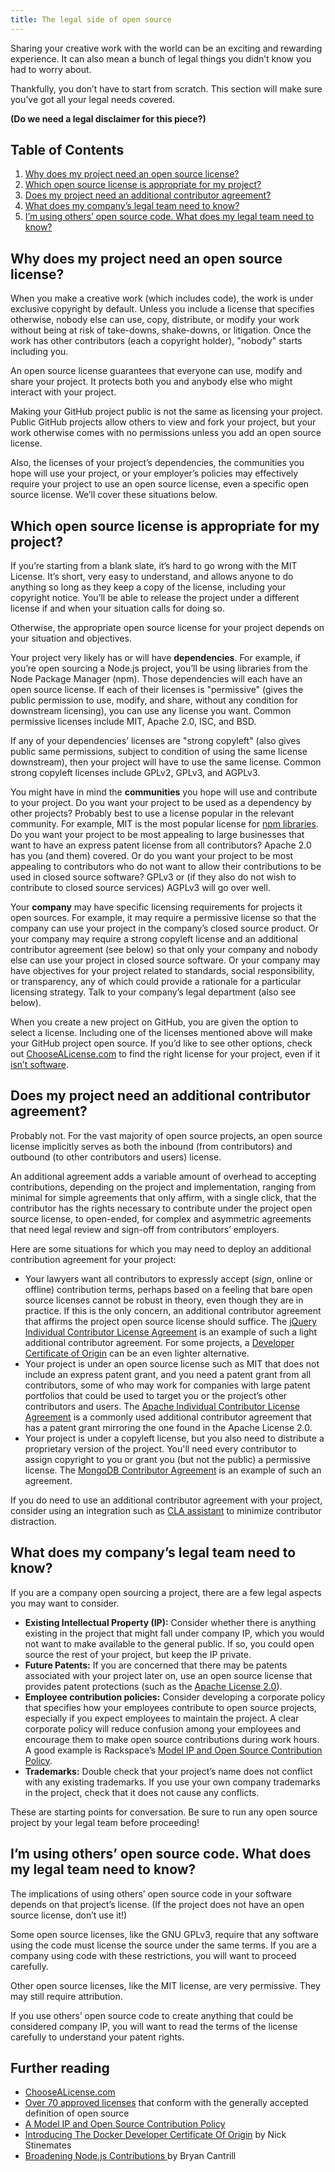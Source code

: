 ```yaml
---
title: The legal side of open source
---
```


Sharing your creative work with the world can be an exciting and rewarding experience. It can also mean a bunch of legal things you didn’t know you had to worry about.

Thankfully, you don’t have to start from scratch. This section will make sure you’ve got all your legal needs covered.

**(Do we need a legal disclaimer for this piece?)**

## Table of Contents

1. [Why does my project need an open source license?](#why-does-my-project-need-an-open-source-license)
2. [Which open source license is appropriate for my project?](#which-open-source-license-is-appropriate-for-my-project)
3. [Does my project need an additional contributor agreement?](#does-my-project-need-an-additional-contributor-agreement)
4. [What does my company’s legal team need to know?](#what-does-my-companys-legal-team-need-to-know)
5. [I’m using others’ open source code. What does my legal team need to know?](#im-using-others-open-source-code-what-does-my-legal-team-need-to-know)

## Why does my project need an open source license?

When you make a creative work (which includes code), the work is under exclusive copyright by default. Unless you include a license that specifies otherwise, nobody else can use, copy, distribute, or modify your work without being at risk of take-downs, shake-downs, or litigation. Once the work has other contributors (each a copyright holder), "nobody" starts including you.

An open source license guarantees that everyone can use, modify and share your project. It protects both you and anybody else who might interact with your project.

Making your GitHub project public is not the same as licensing your project. Public GitHub projects allow others to view and fork your project, but your work otherwise comes with no permissions unless you add an open source license.

Also, the licenses of your project’s dependencies, the communities you hope will use your project, or your employer’s policies may effectively require your project to use an open source license, even a specific open source license. We’ll cover these situations below.

## Which open source license is appropriate for my project?

If you’re starting from a blank slate, it’s hard to go wrong with the MIT License. It’s short, very easy to understand, and allows anyone to do anything so long as they keep a copy of the license, including your copyright notice. You’ll be able to release the project under a different license if and when your situation calls for doing so.

Otherwise, the appropriate open source license for your project depends on your situation and objectives.

Your project very likely has or will have **dependencies**. For example, if you’re open sourcing a Node.js project, you’ll be using libraries from the Node Package Manager (npm). Those dependencies will each have an open source license. If each of their licenses is "permissive" (gives the public permission to use, modify, and share, without any condition for downstream licensing), you can use any license you want. Common permissive licenses include MIT, Apache 2.0, ISC, and BSD.

If any of your dependencies’ licenses are "strong copyleft" (also gives public same permissions, subject to condition of using the same license downstream), then your project will have to use the same license. Common strong copyleft licenses include GPLv2, GPLv3, and AGPLv3.

You might have in mind the **communities** you hope will use and contribute to your project. Do you want your project to be used as a dependency by other projects? Probably best to use a license popular in the relevant community. For example, MIT is the most popular license for [npm libraries](https://libraries.io/npm). Do you want your project to be most appealing to large businesses that want to have an express patent license from all contributors? Apache 2.0 has you (and them) covered. Or do you want your project to be most appealing to contributors who do not want to allow their contributions to be used in closed source software? GPLv3 or (if they also do not wish to contribute to closed source services) AGPLv3 will go over well.

Your **company** may have specific licensing requirements for projects it open sources. For example, it may require a permissive license so that the company can use your project in the company’s closed source product. Or your company may require a strong copyleft license and an additional contributor agreement (see below) so that only your company and nobody else can use your project in closed source software. Or your company may have objectives for your project related to standards, social responsibility, or transparency, any of which could provide a rationale for a particular licensing strategy. Talk to your company’s legal department (also see below).

When you create a new project on GitHub, you are given the option to select a license. Including one of the licenses mentioned above will make your GitHub project open source. If you’d like to see other options, check out [ChooseALicense.com](http://choosealicense.com) to find the right license for your project, even if it [isn’t software](http://choosealicense.com/non-software/).


## Does my project need an additional contributor agreement?

Probably not. For the vast majority of open source projects, an open source license implicitly serves as both the inbound (from contributors) and outbound (to other contributors and users) license.

An additional agreement adds a variable amount of overhead to accepting contributions, depending on the project and implementation, ranging from minimal for simple agreements that only affirm, with a single click, that the contributor has the rights necessary to contribute under the project open source license, to open-ended, for complex and asymmetric agreements that need legal review and sign-off from contributors’ employers.

Here are some situations for which you may need to deploy an additional contribution agreement for your project:

* Your lawyers want all contributors to expressly accept (_sign_, online or offline) contribution terms, perhaps based on a feeling that bare open source licenses cannot be robust in theory, even though they are in practice. If this is the only concern, an additional contributor agreement that affirms the project open source license should suffice. The [jQuery Individual Contributor License Agreement](https://contribute.jquery.org/CLA/) is an example of such a light additional contributor agreement. For some projects, a [Developer Certificate of Origin](http://developercertificate.org/) can be an even lighter alternative.
* Your project is under an open source license such as MIT that does not include an express patent grant, and you need a patent grant from all contributors, some of who may work for companies with large patent portfolios that could be used to target you or the project’s other contributors and users. The [Apache Individual Contributor License Agreement](https://www.apache.org/licenses/icla.txt) is a commonly used additional contributor agreement that has a patent grant mirroring the one found in the Apache License 2.0.
* Your project is under a copyleft license, but you also need to distribute a proprietary version of the project. You'll need every contributor to assign copyright to you or grant you (but not the public) a permissive license. The [MongoDB Contributor Agreement](https://www.mongodb.com/legal/contributor-agreement) is an example of such an agreement.

If you do need to use an additional contributor agreement with your project, consider using an integration such as [CLA assistant](https://github.com/cla-assistant/cla-assistant) to minimize contributor distraction.

## What does my company’s legal team need to know?

If you are a company open sourcing a project, there are a few legal aspects you may want to consider.

* **Existing Intellectual Property (IP):** Consider whether there is anything existing in the project that might fall under company IP, which you would not want to make available to the general public. If so, you could open source the rest of your project, but keep the IP private.
* **Future Patents:** If you are concerned that there may be patents associated with your project later on, use an open source license that provides patent protections (such as the [Apache License 2.0](http://choosealicense.com/licenses/apache-2.0/)).
* **Employee contribution policies:** Consider developing a corporate policy that specifies how your employees contribute to open source projects, especially if you expect employees to maintain the project. A clear corporate policy will reduce confusion among your employees and encourage them to make open source contributions during work hours. A good example is Rackspace’s [Model IP and Open Source Contribution Policy](https://processmechanics.com/2015/07/23/a-model-ip-and-open-source-contribution-policy/).
* **Trademarks:** Double check that your project’s name does not conflict with any existing trademarks. If you use your own company trademarks in the project, check that it does not cause any conflicts.

These are starting points for conversation. Be sure to run any open source project by your legal team before proceeding!

## I’m using others’ open source code. What does my legal team need to know?

The implications of using others’ open source code in your software depends on that project’s license. (If the project does not have an open source license, don’t use it!)

Some open source licenses, like the GNU GPLv3, require that any software using the code must license the source under the same terms. If you are a company using code with these restrictions, you will want to proceed carefully.

Other open source licenses, like the MIT license, are very permissive. They may still require attribution.

If you use others’ open source code to create anything that could be considered company IP, you will want to read the terms of the license carefully to understand your patent rights.


## Further reading

* [ChooseALicense.com](http://choosealicense.com)
* [Over 70 approved licenses](https://opensource.org/licenses/alphabetical) that conform with the generally accepted definition of open source
* [A Model IP and Open Source Contribution Policy](https://processmechanics.com/2015/07/23/a-model-ip-and-open-source-contribution-policy/)
* [Introducing The Docker Developer Certificate Of Origin](https://blog.docker.com/2014/01/docker-code-contributions-require-developer-certificate-of-origin/) by Nick Stinemates
* [Broadening Node.js Contributions
](https://www.joyent.com/blog/broadening-node-js-contributions) by Bryan Cantrill
